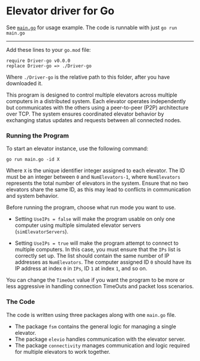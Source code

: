 Elevator driver for Go
======================

See [`main.go`](main.go) for usage example. The code is runnable with just `go run main.go `

---

Add these lines to your `go.mod` file:
```
require Driver-go v0.0.0
replace Driver-go => ./Driver-go
```
Where `./Driver-go` is the relative path to this folder, after you have downloaded it.




This program is designed to control multiple elevators across multiple computers in a distributed system. Each elevator operates independently but communicates with the others using a peer-to-peer (P2P) architecture over TCP. The system ensures coordinated elevator behavior by exchanging status updates and requests between all connected nodes.  

### Running the Program  
To start an elevator instance, use the following command:  

` go run main.go -id X  `

Where `X` is the unique identifier integer assigned to each elevator. The ID must be an integer between `0` and `NumElevators-1`, where `NumElevators` represents the total number of elevators in the system. Ensure that no two elevators share the same ID, as this may lead to conflicts in communication and system behavior.  

Before running the program, choose what run mode you want to use.

- Setting `UseIPs = false` will make the program usable on only one computer using multiple simulated elevator servers (`simElevatorServers`).

- Setting `UseIPs = true` will make the program attempt to connect to multiple computers. In this case, you must ensure that the `IPs` list is correctly set up. The list should contain the same number of IP addresses as `NumElevators`. The computer assigned ID `0` should have its IP address at index `0` in `IPs`, ID `1` at index `1`, and so on.

You can change the `TimeOut` value if you want the program to be more or less aggressive in handling connection TimeOuts and packet loss scenarios.


### The Code
The code is written using three packages along with one `main.go` file.
- The package `fsm` contains the general logic for managing a single elevator.
- The package `elevio` handles communication with the elevator server.
- The package `connectivity` manages communication and logic required for multiple elevators to work together.







